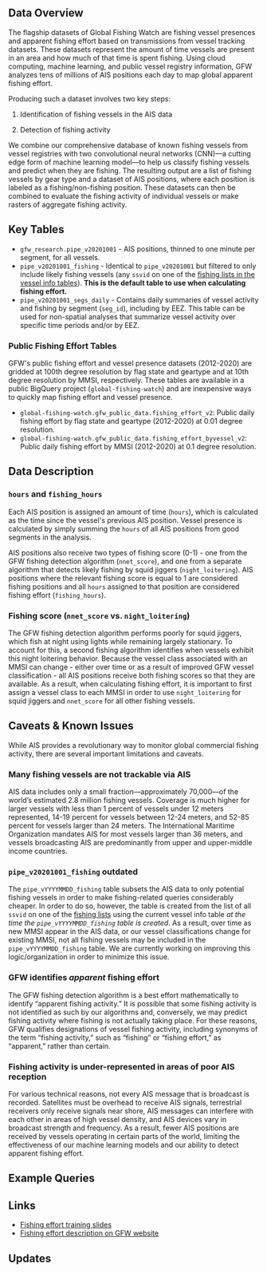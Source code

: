 ## Data Overview

The flagship datasets of Global Fishing Watch are fishing vessel presences and apparent fishing effort based on transmissions from vessel tracking datasets. These datasets represent the amount of time vessels are present in an area and how much of that time is spent fishing. Using cloud computing, machine learning, and public vessel registry information, GFW analyzes tens of millions of AIS positions each day to map global apparent fishing effort. 

Producing such a dataset involves two key steps: 

1. Identification of fishing vessels in the AIS data

2. Detection of fishing activity

We combine our comprehensive database of known fishing vessels from vessel registries with two convolutional neural networks (CNN)—a cutting edge form of machine learning model—to help us classify fishing vessels and predict when they are fishing. The resulting output are a list of fishing vessels by gear type and a dataset of AIS positions, where each position is labeled as a fishing/non-fishing position. These datasets can then be combined to evaluate the fishing activity of individual vessels or make rasters of aggregate fishing activity.
   
## Key Tables
 
+ `gfw_research.pipe_v20201001` - AIS positions, thinned to one minute per segment, for all vessels. 
+ `pipe_v20201001_fishing` - Identical to `pipe_v20201001` but filtered to only include likely fishing vessels (any `ssvid` on one of the [fishing lists in the vessel info tables](https://github.com/GlobalFishingWatch/bigquery-documentation-wf827/wiki/Vessel-info-tables#on_fishing_list_-fields)). **This is the default table to use when calculating fishing effort.**
+ `pipe_v20201001_segs_daily` - Contains daily summaries of vessel activity and fishing by segment (`seg_id`), including by EEZ. This table can be used for non-spatial analyses that summarize vessel activity over specific time periods and/or by EEZ. 

### Public Fishing Effort Tables 

GFW's public fishing effort and vessel presence datasets (2012-2020) are gridded at 100th degree resolution by flag state and geartype and at 10th degree resolution by MMSI, respectively. These tables are available in a public BigQuery project (`global-fishing-watch`) and are inexpensive ways to quickly map fishing effort and vessel presence.

+ `global-fishing-watch.gfw_public_data.fishing_effort_v2`: Public daily fishing effort by flag state and geartype (2012-2020) at 0.01 degree resolution.
+ `global-fishing-watch.gfw_public_data.fishing_effort_byvessel_v2`: Public daily fishing effort by MMSI (2012-2020) at 0.1 degree resolution.

## Data Description

### `hours` and `fishing_hours`

Each AIS position is assigned an amount of time (`hours`), which is calculated as the time since the vessel's previous AIS position. Vessel presence is calculated by simply summing the `hours` of all AIS positions from good segments in the analysis. 

AIS positions also receive two types of fishing score (0-1) - one from the GFW fishing detection algorithm (`nnet_score`), and one from a separate algorithm that detects likely fishing by squid jiggers (`night_loitering`). AIS positions where the relevant fishing score is equal to 1 are considered fishing positions and all `hours` assigned to that position are considered fishing effort (`fishing_hours`).   

### Fishing score (`nnet_score` vs. `night_loitering`)

The GFW fishing detection algorithm performs poorly for squid jiggers, which fish at night using lights while remaining largely stationary. To account for this, a second fishing algorithm identifies when vessels exhibit this night loitering behavior. Because the vessel class associated with an MMSI can change - either over time or as a result of improved GFW vessel classification - all AIS positions receive both fishing scores so that they are available. As a result, when calculating fishing effort, it is important to first assign a vessel class to each MMSI in order to use `night_loitering` for squid jiggers and `nnet_score` for all other fishing vessels.     

## Caveats & Known Issues

While AIS provides a revolutionary way to monitor global commercial fishing activity, there are several important limitations and caveats.

### Many fishing vessels are not trackable via AIS

AIS data includes only a small fraction—approximately 70,000—of the world’s estimated 2.8 million fishing vessels. Coverage is much higher for larger vessels with less than 1 percent of vessels under 12 meters represented, 14-19 percent for vessels between 12-24 meters, and 52-85 percent for vessels larger than 24 meters. The International Maritime Organization mandates AIS for most vessels larger than 36 meters, and vessels broadcasting AIS are predominantly from upper and upper-middle income countries. 

### `pipe_v20201001_fishing` outdated 

The `pipe_vYYYYMMDD_fishing` table subsets the AIS data to only potential fishing vessels in order to make fishing-related queries considerably cheaper. In order to do so, however, the table is created from the list of all `ssvid` on one of the [fishing lists](https://github.com/GlobalFishingWatch/bigquery-documentation-wf827/wiki/Vessel-info-tables#on_fishing_list_-fields) using the current vessel info table *at the time the `pipe_vYYYYMMDD_fishing` table is created*. As a result, over time as new MMSI appear in the AIS data, or our vessel classifications change for existing MMSI, not all fishing vessels may be included in the `pipe_vYYYYMMDD_fishing` table. We are currently working on improving this logic/organization in order to minimize this issue.  

### GFW identifies _apparent_ fishing effort

The GFW fishing detection algorithm is a best effort mathematically to identify “apparent fishing activity.” It is possible that some fishing activity is not identified as such by our algorithms and, conversely, we may predict fishing activity where fishing is not actually taking place. For these reasons, GFW qualifies designations of vessel fishing activity, including synonyms of the term “fishing activity,” such as “fishing” or “fishing effort,” as “apparent,” rather than certain.

### Fishing activity is under-represented in areas of poor AIS reception

For various technical reasons, not every AIS message that is broadcast is recorded. Satellites must be overhead to receive AIS signals, terrestrial receivers only receive signals near shore, AIS messages can interfere with each other in areas of high vessel density, and AIS devices vary in broadcast strength and frequency. As a result, fewer AIS positions are received by vessels operating in certain parts of the world, limiting the effectiveness of our machine learning models and our ability to detect apparent fishing effort.

## Example Queries

## Links

+ [Fishing effort training slides](https://docs.google.com/presentation/d/1Jmms1OOd5aBo0UocRMzrO6zh3UmLHqPYQABJH1-Cnvo/edit?usp=sharing)
+ [Fishing effort description on GFW website](https://globalfishingwatch.org/dataset-and-code-fishing-effort/)

## Updates  